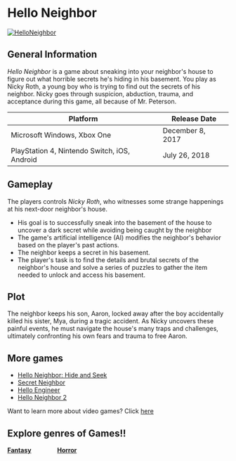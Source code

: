 # Hello Neighbor
[![HelloNeighbor](https://static.wikia.nocookie.net/fictionalcrossover/images/3/3c/NeighborLogo.webp/revision/latest/scale-to-width-down/1200?cb=20220818134933)](https://store.steampowered.com/app/1321680/Hello_Neighbor_2/)
## General Information
*Hello Neighbor* is a game about sneaking into your neighbor's house to figure out what horrible secrets he's hiding in his basement. You play as Nicky Roth, a young boy who is trying to find out the secrets of his neighbor. Nicky goes through suspicion, abduction, trauma, and acceptance during this game, all because of Mr. Peterson.

| Platform | Release Date |
|----------|--------------|
| Microsoft Windows, Xbox One | December 8, 2017 |
| PlayStation 4, Nintendo Switch, iOS, Android | July 26, 2018 |


## Gameplay
The players controls *Nicky Roth*, who witnesses some strange happenings at his next-door neighbor's house. 
* His goal is to successfully sneak into the basement of the house to uncover a dark secret while avoiding being caught by the neighbor
* The game's artificial intelligence (AI) modifies the neighbor's behavior based on the player's past actions.
* The neighbor keeps a secret in his basement.
* The player's task is to find the details and brutal secrets of the neighbor's house and solve a series of puzzles to gather the item needed to unlock and access his basement.

## Plot
The neighbor keeps his son, Aaron, locked away after the boy accidentally killed his sister, Mya, during a tragic accident. As Nicky uncovers these painful events, he must navigate the house's many traps and challenges, ultimately confronting his own fears and trauma to free Aaron.  

## More games
* [Hello Neighbor: Hide and Seek](https://www.helloneighborgame.com/hide-and-seek)
* [Secret Neighbor](https://www.secretneighbor.com/)
* [Hello Engineer](https://www.helloengineer.com/)
* [Hello Neighbor 2](https://www.helloneighbor2.com/)

Want to learn more about video games? Click [here][another place]

[another place]: https://github.com/319SoftDev/wiki-project-group-row-2/blob/main/videogame/readme.md

## Explore genres of Games!!
**[Fantasy](fantasylol)** &nbsp; &nbsp; &nbsp; &nbsp; &nbsp; &nbsp; &nbsp; **[Horror](horrorlol)**

[fantasylol]: https://github.com/319SoftDev/wiki-project-group-row-2/blob/main/videogame/fantasy/fent.md
[horrolol]: https://github.com/319SoftDev/wiki-project-group-row-2/blob/main/videogame/horror/horrorfile.md
